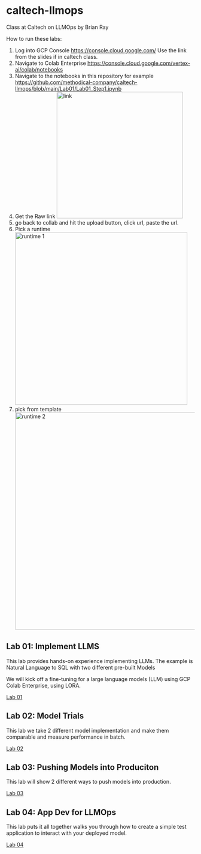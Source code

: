 # caltech-llmops
Class at Caltech on LLMOps by Brian Ray

How to run these labs:
1. Log into GCP Console https://console.cloud.google.com/ Use the link from the slides if in caltech class.
1. Navigate to Colab Enterprise https://console.cloud.google.com/vertex-ai/colab/notebooks
1. Navigate to the notebooks in this repository for example https://github.com/methodical-company/caltech-llmops/blob/main/Lab01/Lab01_Step1.ipynb
1. Get the Raw link <img width="337" alt="link" src="https://github.com/user-attachments/assets/233100d7-e176-482c-ad90-e5674efa88e0">
1. go back to collab and hit the upload button, click url, paste the url.
1. Pick a runtime <img width="460" alt="runtime 1" src="https://github.com/user-attachments/assets/434d1471-d03c-4896-b9d7-5abddc8866d8">
1. pick from template <img width="579" alt="runtime 2" src="https://github.com/user-attachments/assets/376dc634-6413-4c7a-9e1a-797df5bfe8c4">


## Lab 01: Implement LLMS

This lab provides hands-on experience implementing LLMs. The example is Natural Language to SQL with two different pre-built Models

We will kick off a fine-tuning for a large language models (LLM) using GCP Colab Enterprise, using LORA. 

[Lab 01](./Lab01)

## Lab 02: Model Trials

This lab we take 2 different model implementation and make them comparable and measure performance in batch.

[Lab 02](./Lab02)

## Lab 03: Pushing Models into Produciton

This lab will show 2 different ways to push models into production.

[Lab 03](./Lab03)

## Lab 04: App Dev for LLMOps

This lab puts it all together walks you through how to create a simple test application to interact with your deployed model. 

[Lab 04](./Lab04)

